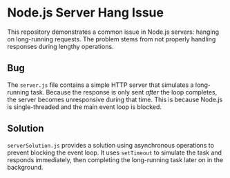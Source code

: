 # Node.js Server Hang Issue

This repository demonstrates a common issue in Node.js servers: hanging on long-running requests.  The problem stems from not properly handling responses during lengthy operations.

## Bug

The `server.js` file contains a simple HTTP server that simulates a long-running task.  Because the response is only sent *after* the loop completes, the server becomes unresponsive during that time.  This is because Node.js is single-threaded and the main event loop is blocked. 

## Solution

`serverSolution.js` provides a solution using asynchronous operations to prevent blocking the event loop.  It uses `setTimeout` to simulate the task and responds immediately, then completing the long-running task later on in the background.